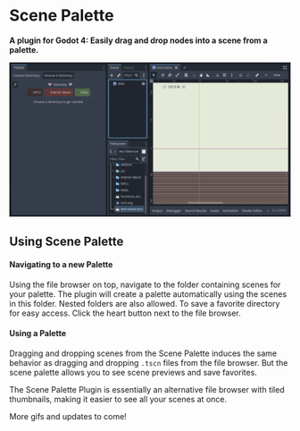 # Scene Palette
**A plugin for Godot 4: Easily drag and drop nodes into a scene from a palette.**

![gif of basic usage](/gifs/usage_demo.gif)


## Using Scene Palette
#### Navigating to a new Palette
Using the file browser on top, navigate to the folder containing scenes for
your palette. The plugin will create a palette automatically using the scenes
in this folder. Nested folders are also allowed. To save a favorite directory
for easy access. Click the heart button next to the file browser.

#### Using a Palette
Dragging and dropping scenes from the Scene Palette induces the same behavior
as dragging and dropping `.tscn` files from the file browser. But the scene
palette allows you to see scene previews and save favorites.

The Scene Palette Plugin is essentially an alternative file browser with tiled
thumbnails, making it easier to see all your scenes at once.


More gifs and updates to come!
